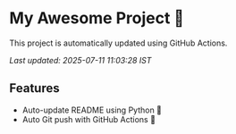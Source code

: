 # My Awesome Project 🚀

This project is automatically updated using GitHub Actions.

_Last updated: 2025-07-11 11:03:28 IST_

## Features
- Auto-update README using Python 🐍
- Auto Git push with GitHub Actions 🤖
